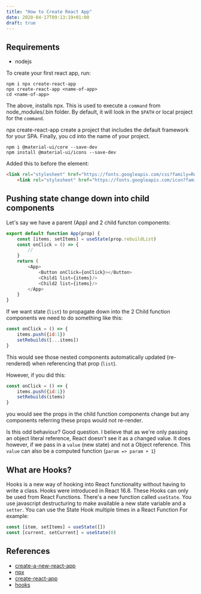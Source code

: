 ```yaml
---
title: "How to Create React App"
date: 2020-04-17T09:13:19+01:00
draft: true
---
```


## Requirements

- nodejs

To create your first react app, run:

```script
npm i npx create-react-app
npx create-react-app <name-of-app>
cd <name-of-app>
```

The above, installs npx. This is used to execute a `command` from node_modules/.bin folder.  By default, it will look in the `$PATH` or local project for the `command`.

npx create-react-app create a project that includes the default framework for your SPA.  Finally, you cd into the name of your project.

```
npm i @material-ui/core --save-dev
npm install @material-ui/icons --save-dev
```

Added this to before the </head> element:
```html
<link rel="stylesheet" href="https://fonts.googleapis.com/css?family=Roboto:300,400,500,700&display=swap" />
    <link rel="stylesheet" href="https://fonts.googleapis.com/icon?family=Material+Icons" />
```

## Pushing state change down into child components

Let's say we have a parent (App) and 2 child functon components:

```js
export default function App(prop) {
    const [items, setItems] = useState(prop.rebuildList)
    const onClick = () => {
        //     
    }
    return (
        <App>
            <Button onClick={onClick}></Button>
            <Child1 list={items}/>
            <Child2 list={items}/>
        </App>
    }
}
```

If we want state (`list`) to propagate down into the 2 Child function components we need to do something like this:

```js
const onClick = () => {
    items.push({id:1})
    setRebuilds([...items])
}
```

This would see those nested components automatically updated (re-rendered) when referencing that prop (`list`).

However, if you did this:
```js
const onClick = () => {
    items.push({id:1})
    setRebuilds(items)
}
```

you would see the props in the child function components change but any components referring these props would not re-render.

Is this odd behaviour?  Good question.  I believe that as we're only passing an object literal reference, React doesn't see it as a changed value.  It does however, if we pass in a `value` (new state) and not a Object reference.  This `value` can also be a computed function (`param => param + 1`)

## What are Hooks?

Hooks is a new way of hooking into React functionality without having to write a class.  Hooks were introduced in React 16.8.  These Hooks can only be used from React Functions.  There's a new function called `useState`.  You use javascript destructuring to make available a new state variable and a `setter`. You can use the State Hook multiple times in a React Function For example:

```js
const [item, setItems] = useState([])
const [current, setCurrent] = useState(0)
```

## References

- [create-a-new-react-app](https://reactjs.org/docs/create-a-new-react-app.html)
- [npx](https://www.npmjs.com/package/npx)
- [create-react-app](https://www.npmjs.com/package/create-react-app)
- [hooks](https://reactjs.org/docs/hooks-overview.html)



